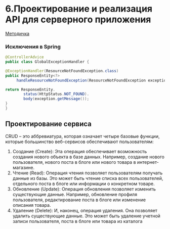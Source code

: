 # 6.Проектирование и реализация API для серверного приложения

[Методичка](https://gbcdn.mrgcdn.ru/uploads/asset/5643801/attachment/6de4980fdb77d748743abb6bbabcc794.pdf)


### Исключения в Spring

```java
@ControllerAdvice
public class GlobalExceptionHandler {

@ExceptionHandler(ResourceNotFoundException.class)
public ResponseEntity<?>
     handleResourceNotFoundException(ResourceNotFoundException exception) {

return ResponseEntity.
        status(HttpStatus.NOT_FOUND).
        body(exception.getMessage());
}
}
```

## Проектирование сервиса

CRUD – это аббревиатура, которая означает четыре базовые функции, которые
большинство веб-сервисов обеспечивают пользователям:

1. Создание (Create): Эта операция обеспечивает возможность создания нового
объекта в базе данных. Например, создание нового пользователя, нового
поста в блоге или нового товара в интернет-магазине.
2. Чтение (Read): Операция чтения позволяет пользователям получать данные
из базы. Это может быть чтение списка всех пользователей, отдельного поста
в блоге или информации о конкретном товаре.
3. Обновление (Update): Операция обновления позволяет изменить
существующие данные. Например, обновление профиля пользователя,
редактирование поста в блоге или изменение описания товара.
4. Удаление (Delete): И, наконец, операция удаления. Она позволяет удалить
существующие данные. Это может быть удаление учетной записи
пользователя, поста в блоге или товара из каталога
